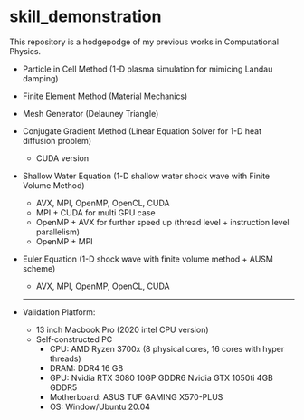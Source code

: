 # skill_demonstration
This repository is a hodgepodge of my previous works in Computational Physics.

* Particle in Cell Method (1-D plasma simulation for mimicing Landau damping) 

* Finite Element Method (Material Mechanics)

* Mesh Generator (Delauney Triangle)

* Conjugate Gradient Method (Linear Equation Solver for 1-D heat diffusion problem)
  * CUDA version

* Shallow Water Equation (1-D shallow water shock wave with Finite Volume Method)
  * AVX, MPI, OpenMP, OpenCL, CUDA 
  * MPI + CUDA for multi GPU case
  * OpenMP + AVX for further speed up (thread level + instruction level parallelism)
  * OpenMP + MPI

* Euler Equation (1-D shock wave with finite volume method + AUSM scheme)
  * AVX, MPI, OpenMP, OpenCL, CUDA
  
  ------------------------
* Validation Platform:
  * 13 inch Macbook Pro (2020 intel CPU version)
  * Self-constructed PC
    * CPU: AMD Ryzen 3700x (8 physical cores, 16 cores with hyper threads)
    * DRAM: DDR4 16 GB 
    * GPU: Nvidia RTX 3080   10GP GDDR6
          Nvidia GTX 1050ti 4GB  GDDR5
    * Motherboard: ASUS TUF GAMING X570-PLUS
    * OS: Window/Ubuntu 20.04